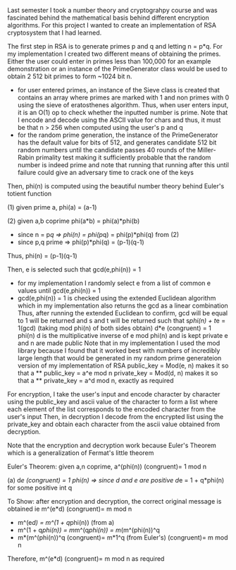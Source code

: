 Last semester I took a number theory and cryptograhpy course and was fascinated behind the mathematical basis behind different encryption algorithms. For this
project I wanted to create an implementation of RSA cryptosystem that I had learned.

The first step in RSA is to generate primes p and q and letting n = p*q. For my implementation I created two different means of obtaining the primes. Either the 
user could enter in primes less than 100,000 for an example demonstration or an instance of the PrimeGenerator class would be used to obtain 2 512 bit primes
to form ~1024 bit n.
- for user entered primes, an instance of the Sieve class is created that contains an array where primes are marked with 1 and non primes with 0 using the 
sieve of eratosthenes algorithm. Thus, when user enters input, it is an O(1) op to check whether the inputted number is prime. Note that I encode and decode
using the ASCII value for chars and thus, it must be that n > 256 when computed using the user's p and q
- for the random prime generation, the instance of the PrimeGenerator has the default value for bits of 512, and generates candidate 512 bit random numbers until 
the candidate passes 40 rounds of the Miller-Rabin primality test making it sufficiently probable that the random number is indeed prime and note that running
that running after this until failure could give an adversary time to crack one of the keys

Then, phi(n) is computed using the beautiful number theory behind Euler's totient function

(1) given prime a, phi(a) = (a-1)

(2) given a,b coprime phi(a*b) = phi(a)*phi(b)

- since n = p*q => phi(n) = phi(p*q) = phi(p)*phi(q) from (2)
- since p,q prime => phi(p)*phi(q) = (p-1)(q-1)

Thus, phi(n) = (p-1)(q-1)

Then, e is selected such that gcd(e,phi(n)) = 1
- for my implementation I randomly select e from a list of common e values until gcd(e,phi(n)) = 1
- gcd(e,phi(n)) = 1 is checked using the extended Euclidean algorithm which in my implementation also returns the gcd as a linear combination
Thus, after running the extended Euclidean to confirm, gcd will be equal to 1 will be returned and s and t will be returned such that 
s*phi(n) + t*e = 1(gcd)
(taking mod phi(n) of both sides obtain)
d*e (congruent) = 1 phi(n)
d is the multiplicative inverse of e mod phi(n) and is kept private
e and n are made public
Note that in my implementation I used the mod library because I found that it worked best with numbers of incredibly large length that would be generated in my 
random prime generateion version of my implementation of RSA
public_key = Mod(e, n) makes it so that a ** public_key = a^e mod n
private_key = Mod(d, n) makes it so that a ** private_key = a^d mod n, exactly as required

For encryption, I take the user's input and encode character by character using the public_key and ascii value of the character
to form a list where each element of the list corresponds to the encoded character from the user's input
Then, in decryption I decode from the encrypted list using the private_key and obtain each character from the ascii value obtained from decryption.

Note that the encryption and decryption work because Euler's Theorem which is a generalization of Fermat's little theorem

Euler's Theorem: given a,n coprime, a^(phi(n)) (congruent)= 1 mod n

(a) d*e (congruent) = 1 phi(n) => since d and e are positive d*e = 1 + q*phi(n) for some positive int q

To Show: after encryption and decryption, the correct original message is obtained ie m^(e*d) (congruent)= m mod n
- m^(e*d) = m^(1 + q*phi(n)) (from a)
- m^(1 + q*phi(n)) = m*m^(q*phi(n)) = m*(m^(phi(n))^q
- m*(m^(phi(n))^q (congruent)= m*1^q (from Euler's) (congruent)= m mod n
 
Therefore, m^(e*d) (congruent)= m mod n as required



